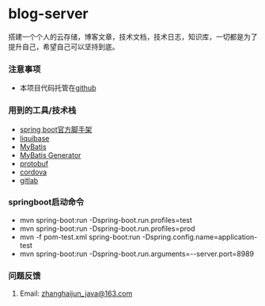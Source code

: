 # blog-server
搭建一个个人的云存储，博客文章，技术文档，技术日志，知识库，一切都是为了提升自己，希望自己可以坚持到底。

### 注意事项	
- 本项目代码托管在[github](https://github.com/zhanghaijun666/blog-server)


### 用到的工具/技术栈
- [spring boot官方脚手架](https://start.spring.io/ "spring boot官方脚手架")
- [liquibase](http://www.liquibase.org/ "liquibase")
- [MyBatis](http://www.mybatis.org/mybatis-3/configuration.html "mybatis")
- [MyBatis Generator](http://www.mybatis.org/generator/configreference/xmlconfig.html "MyBatis Generator")
- [protobuf](https://github.com/protocolbuffers/protobuf/releases)
- [cordova](http://cordova.axuer.com/docs/zh-cn/latest/)
- [gitlab](https://gitlab.com/gitlab-org/gitlab-ce/tree/master)

### springboot启动命令
- mvn spring-boot:run -Dspring-boot.run.profiles=test
- mvn spring-boot:run -Dspring-boot.run.profiles=prod
- mvn -f pom-test.xml spring-boot:run -Dspring.config.name=application-test
- mvn spring-boot:run -Dspring-boot.run.arguments=--server.port=8989

###  问题反馈
1. Email: zhanghaijun_java@163.com
